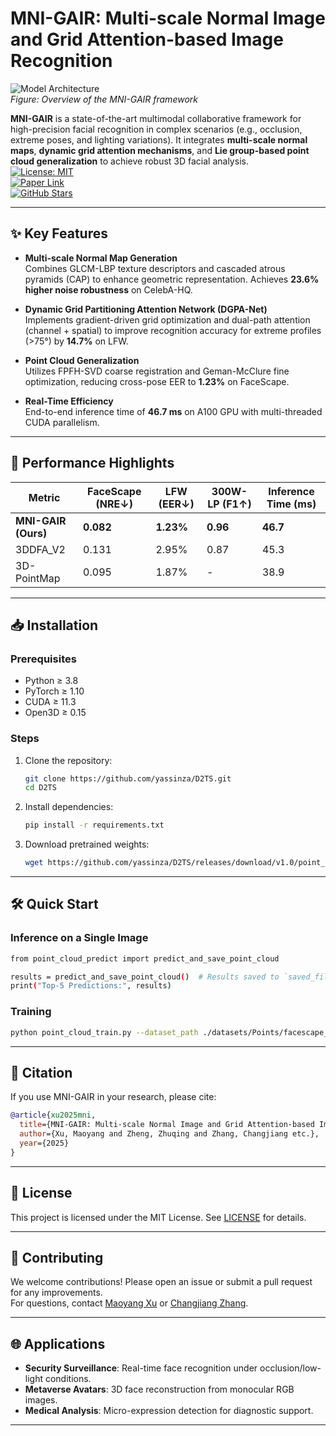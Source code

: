 # MNI-GAIR: Multi-scale Normal Image and Grid Attention-based Image Recognition

![Model Architecture](MNI-GAIR-overview.png)  
*Figure: Overview of the MNI-GAIR framework*

**MNI-GAIR** is a state-of-the-art multimodal collaborative framework for high-precision facial recognition in complex scenarios (e.g., occlusion, extreme poses, and lighting variations). It integrates **multi-scale normal maps**, **dynamic grid attention mechanisms**, and **Lie group-based point cloud generalization** to achieve robust 3D facial analysis.  
[![License: MIT](https://img.shields.io/badge/License-MIT-blue.svg)](LICENSE)  
[![Paper Link](https://img.shields.io/badge/PDF-Paper-red)]()  
[![GitHub Stars](https://img.shields.io/github/stars/yassinza/D2TS?style=social)](https://github.com/LLxuLL/MNI-GAIR-Multi-scale-Normal-Image-and-Grid-Attention-based-Image-Recognition)

---

## ✨ Key Features

- **Multi-scale Normal Map Generation**  
  Combines GLCM-LBP texture descriptors and cascaded atrous pyramids (CAP) to enhance geometric representation. Achieves **23.6% higher noise robustness** on CelebA-HQ.

- **Dynamic Grid Partitioning Attention Network (DGPA-Net)**  
  Implements gradient-driven grid optimization and dual-path attention (channel + spatial) to improve recognition accuracy for extreme profiles (>75°) by **14.7%** on LFW.

- **Point Cloud Generalization**  
  Utilizes FPFH-SVD coarse registration and Geman-McClure fine optimization, reducing cross-pose EER to **1.23%** on FaceScape.

- **Real-Time Efficiency**  
  End-to-end inference time of **46.7 ms** on A100 GPU with multi-threaded CUDA parallelism.

---

## 🚀 Performance Highlights

| Metric                | FaceScape (NRE↓) | LFW (EER↓) | 300W-LP (F1↑) | Inference Time (ms) |
|-----------------------|------------------|------------|---------------|---------------------|
| **MNI-GAIR (Ours)**   | **0.082**        | **1.23%**  | **0.96**      | **46.7**           |
| 3DDFA_V2              | 0.131            | 2.95%      | 0.87          | 45.3               |
| 3D-PointMap           | 0.095            | 1.87%      | -             | 38.9               |

---

## 📥 Installation

### Prerequisites
- Python ≥ 3.8
- PyTorch ≥ 1.10
- CUDA ≥ 11.3
- Open3D ≥ 0.15

### Steps
1. Clone the repository:
   ```bash
   git clone https://github.com/yassinza/D2TS.git
   cd D2TS
   ```
2. Install dependencies:
   ```bash
   pip install -r requirements.txt
   ```
3. Download pretrained weights:
   ```bash
   wget https://github.com/yassinza/D2TS/releases/download/v1.0/point_cloud_facescape_model.pth -P ./saved_models/
   ```

---

## 🛠️ Quick Start

### Inference on a Single Image
```bash
from point_cloud_predict import predict_and_save_point_cloud

results = predict_and_save_point_cloud()  # Results saved to `saved_files/point_cloud_predictions.json`
print("Top-5 Predictions:", results)
```

### Training
```bash
python point_cloud_train.py --dataset_path ./datasets/Points/facescape_dataset
```

---

## 📖 Citation

If you use MNI-GAIR in your research, please cite:
```bibtex
@article{xu2025mni,
  title={MNI-GAIR: Multi-scale Normal Image and Grid Attention-based Image Recognition},
  author={Xu, Maoyang and Zheng, Zhuqing and Zhang, Changjiang etc.},
  year={2025}
}
```

---

## 📜 License

This project is licensed under the MIT License. See [LICENSE](LICENSE) for details.

---

## 🤝 Contributing

We welcome contributions! Please open an issue or submit a pull request for any improvements.  
For questions, contact [Maoyang Xu](mailto:18810775071@163.com) or [Changjiang Zhang](mailto:zhangchangjiang@ccbupt.cn).

--- 

## 🌐 Applications
- **Security Surveillance**: Real-time face recognition under occlusion/low-light conditions.  
- **Metaverse Avatars**: 3D face reconstruction from monocular RGB images.  
- **Medical Analysis**: Micro-expression detection for diagnostic support.

---
